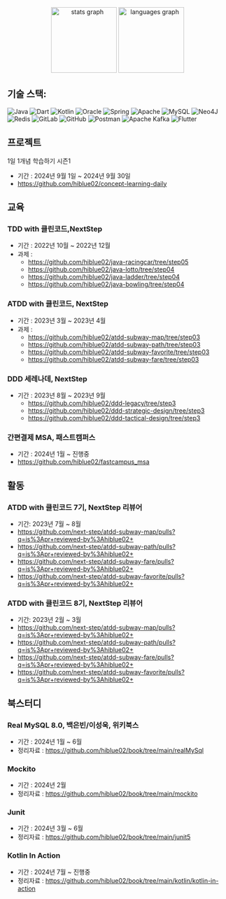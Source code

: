 <div align="center">
  <img src="https://github-readme-stats.vercel.app/api?username=hiblue02&hide_title=false&hide_rank=false&show_icons=true&include_all_commits=true&count_private=true&disable_animations=false&theme=default&locale=en&hide_border=false&order=1" height="150" alt="stats graph"  />
  <img src="https://github-readme-stats.vercel.app/api/top-langs?username=hiblue02&locale=en&hide_title=false&layout=compact&card_width=320&langs_count=5&theme=default&hide_border=false&order=2" height="150" alt="languages graph"  />
</div>

## 기술 스택:
![Java](https://img.shields.io/badge/java-%23ED8B00.svg?style=flat-square&logo=openjdk&logoColor=white) ![Dart](https://img.shields.io/badge/dart-%230175C2.svg?style=flat-square&logo=dart&logoColor=white) ![Kotlin](https://img.shields.io/badge/kotlin-%237F52FF.svg?style=flat-square&logo=kotlin&logoColor=white) ![Oracle](https://img.shields.io/badge/Oracle-F80000?style=flat-square&logo=oracle&logoColor=white) ![Spring](https://img.shields.io/badge/spring-%236DB33F.svg?style=flat-square&logo=spring&logoColor=white) ![Apache](https://img.shields.io/badge/apache-%23D42029.svg?style=flat-square&logo=apache&logoColor=white) ![MySQL](https://img.shields.io/badge/mysql-4479A1.svg?style=flat-square&logo=mysql&logoColor=white) ![Neo4J](https://img.shields.io/badge/Neo4j-008CC1?style=flat-square&logo=neo4j&logoColor=white) ![Redis](https://img.shields.io/badge/redis-%23DD0031.svg?style=flat-square&logo=redis&logoColor=white) ![GitLab](https://img.shields.io/badge/gitlab-%23181717.svg?style=flat-square&logo=gitlab&logoColor=white) ![GitHub](https://img.shields.io/badge/github-%23121011.svg?style=flat-square&logo=github&logoColor=white) ![Postman](https://img.shields.io/badge/Postman-FF6C37?style=flat-square&logo=postman&logoColor=white) ![Apache Kafka](https://img.shields.io/badge/Apache%20Kafka-000?style=flat-square&logo=apachekafka) ![Flutter](https://img.shields.io/badge/Flutter-%2302569B.svg?style=flat-square&logo=Flutter&logoColor=white)

## 프로젝트
1일 1개념 학습하기 시즌1
- 기간 : 2024년 9월 1일 ~ 2024년 9월 30일 
- https://github.com/hiblue02/concept-learning-daily
## 교육 
### TDD with 클린코드,NextStep
- 기간 : 2022년 10월 ~ 2022년 12월
-  과제 :
   - https://github.com/hiblue02/java-racingcar/tree/step05
   - https://github.com/hiblue02/java-lotto/tree/step04
   - https://github.com/hiblue02/java-ladder/tree/step04
   - https://github.com/hiblue02/java-bowling/tree/step04
### ATDD with 클린코드, NextStep
- 기간 : 2023년 3월 ~ 2023년 4월
- 과제 : 
  - https://github.com/hiblue02/atdd-subway-map/tree/step03
  - https://github.com/hiblue02/atdd-subway-path/tree/step03
  - https://github.com/hiblue02/atdd-subway-favorite/tree/step03
  - https://github.com/hiblue02/atdd-subway-fare/tree/step03
### DDD 세레나데, NextStep
- 기간 : 2023년 8월 ~ 2023년 9월
  - https://github.com/hiblue02/ddd-legacy/tree/step3
  - https://github.com/hiblue02/ddd-strategic-design/tree/step3
  - https://github.com/hiblue02/ddd-tactical-design/tree/step3
### 간편결제 MSA, 패스트캠퍼스
  - 기간 : 2024년 1월 ~ 진행중
  - https://github.com/hiblue02/fastcampus_msa
## 활동
### ATDD with 클린코드 7기, NextStep 리뷰어 
- 기간: 2023년 7월 ~ 8월
- https://github.com/next-step/atdd-subway-map/pulls?q=is%3Apr+reviewed-by%3Ahiblue02+
- https://github.com/next-step/atdd-subway-path/pulls?q=is%3Apr+reviewed-by%3Ahiblue02+
- https://github.com/next-step/atdd-subway-fare/pulls?q=is%3Apr+reviewed-by%3Ahiblue02+
- https://github.com/next-step/atdd-subway-favorite/pulls?q=is%3Apr+reviewed-by%3Ahiblue02+
### ATDD with 클린코드 8기, NextStep 리뷰어 
- 기간: 2023년 2월 ~ 3월
- https://github.com/next-step/atdd-subway-map/pulls?q=is%3Apr+reviewed-by%3Ahiblue02+
- https://github.com/next-step/atdd-subway-path/pulls?q=is%3Apr+reviewed-by%3Ahiblue02+
- https://github.com/next-step/atdd-subway-fare/pulls?q=is%3Apr+reviewed-by%3Ahiblue02+
- https://github.com/next-step/atdd-subway-favorite/pulls?q=is%3Apr+reviewed-by%3Ahiblue02+
## 북스터디
### Real MySQL 8.0, 백은빈/이성욱, 위키북스
- 기간 : 2024년 1월 ~ 6월
- 정리자료 : https://github.com/hiblue02/book/tree/main/realMySql  
### Mockito
- 기간 : 2024년 2월
- 정리자료 : https://github.com/hiblue02/book/tree/main/mockito
### Junit
- 기간 : 2024년 3월 ~ 6월
- 정리자료 : https://github.com/hiblue02/book/tree/main/junit5
### Kotlin In Action
- 기간 : 2024년 7월 ~ 진행중
- 정리자료 : https://github.com/hiblue02/book/tree/main/kotlin/kotlin-in-action

